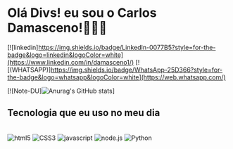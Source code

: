 # Olá Divs! eu sou o Carlos Damasceno!🚀🚀🚀

[![linkedin]https://img.shields.io/badge/LinkedIn-0077B5?style=for-the-badge&logo=linkedin&logoColor=white](https://www.linkedin.com/in/damasceno1/)
[![(WHATSAPP)]https://img.shields.io/badge/WhatsApp-25D366?style=for-the-badge&logo=whatsapp&logoColor=white](https://web.whatsapp.com/)

[![Note-DU]![Anurag's GitHub stats](https://github-readme-stats.vercel.app/api?username=Note-DU&show_icons=true&theme=dracula)]

## Tecnologia que eu uso no meu dia


<div style="display:inline_block"><br/>
<img align="center"alt="html5" src="https://img.shields.io/badge/HTML5-E34F26?style=for-the-badge&logo=html5&logoColor=white" />
<img align="center"alt="CSS3" src="https://img.shields.io/badge/CSS3-1572B6?style=for-the-badge&logo=css3&logoColor=white" />
<img align="center"alt="javascript" src="https://img.shields.io/badge/JavaScript-323330?style=for-the-badge&logo=javascript&logoColor=F7DF1E" />
<img align="center"alt="node.js" src="https://img.shields.io/badge/Node.js-43853D?style=for-the-badge&logo=node.js&logoColor=white" />
<img align="center"alt="Python" src="https://img.shields.io/badge/Python-14354C?style=for-the-badge&logo=python&logoColor=white" />
</div>


